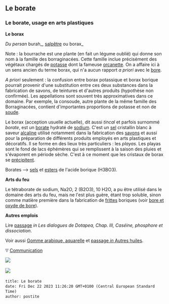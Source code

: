 ## Le borate
### Le borate, usage en arts plastiques
 **Le borax**

_Du persan_ burah_, [salpêtre](salpetre.html) ou borax_

Note : la bourrache est une plante (en fait un légume oublié) qui donne son nom à la famille des borraginacées. Cette famille inclue précisément des végétaux chargés de [potasse](potasse.html) dont la fameuse [orcanette](violetsetmauves.html#lorcanette). On a affaire ici à un sens ancien du terme borax, qui n'a aucun rapport _a priori_ avec le [bore](bore.html).

_A priori_ seulement : la confusion entre borax potassique et borax borique pourrait provenir d'une substitution entre ces deux substances dans la fabrication de savons, de teintures et d'autres produits (hypothèse non confirmée). Les appellations sont souvent très approximatives dans ce domaine. Par exemple, la consoude, autre plante de la même famille des Borraginacées, contient d'importantes proportions de potasse et non de [soude](soude.html).

Le borax (acception usuelle actuelle), dit aussi _tincal_ et parfois surnommé _borate_, est un [borate](bore.html) hydraté de [sodium](sodium.html). C'est un [sel](formationdesels.html) cristallin blanc à saveur [alcaline](alcali.html) utilisé notamment dans la fabrication des [savons](savon.html) et aussi pour la préparation de différents produits employés en arts plastiques et décoratifs. Il se forme en des lieux très particuliers : les _playas_. Les playas sont le fond de lacs éphémères qui se remplissent à la saison des pluies et s'évaporent en période sèche. C'est à ce moment que les cristaux de borax se [précipitent](diluantssolvants.html#precipite).

Borates --> [sels](formationdesels.html) et [esters](ester.html) de l'acide borique (H3BO3).

**Arts du feu**

Le tétraborate de sodium, Na2O, 2 (B2O3), 10 H2O, a pu être utilisé dans le domaine des arts du feu, mais ne l'est plus guère, étant trop soluble, sinon comme matière première dans la fabrication de [frittes](fritte.html) boriques (voir [bore et oxyde de bore](bore.html)).

**Autres emplois**

Lire [passage](chap03caseine.html#borax) _in Les dialogues de Dotapea, Chap. III, Caséine, phosphore et dissociation_.

Voir aussi [Gomme arabique, aquarelle](gommearabaquar.html#fabrication) et [passage _in_ Autres huiles](autreshuiles.html#huiledebourrache).



![](images/flechebas.gif) [Communication](http://www.artrealite.com/annonceurs.htm) 

[![](https://cbonvin.fr/sites/regie.artrealite.com/visuels/campagne1.png)](index-2.html#20131014)

![](https://cbonvin.fr/sites/regie.artrealite.com/visuels/campagne2.png)
```
title: Le borate
date: Fri Dec 22 2023 11:26:20 GMT+0100 (Central European Standard Time)
author: postite
```
